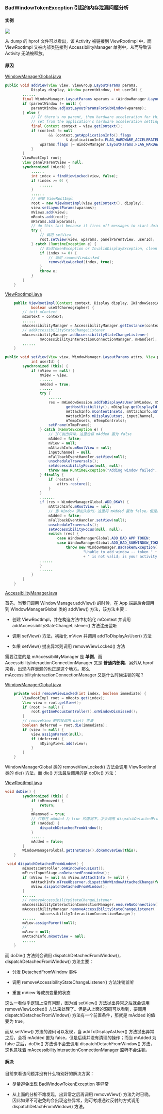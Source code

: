 ### BadWindowTokenException 引起的内存泄漏问题分析



#### 实例

![](./mml_badwindowtokenexception.png)

从 dump 的 hprof 文件可以看出，该 Activity 被链接到 ViewRootImpl 中，而 ViewRootImpl 又被内部类链接到 AccessibilityManager 单例中，从而导致该 Activity 无法被释放。



#### 原因

[WindowManagerGlobal.java](https://android.googlesource.com/platform/frameworks/base/+/master/core/java/android/view/WindowManagerGlobal.java)

```java
public void addView(View view, ViewGroup.LayoutParams params,
            Display display, Window parentWindow, int userId) {
        ......
        final WindowManager.LayoutParams wparams = (WindowManager.LayoutParams) params;
        if (parentWindow != null) {
            parentWindow.adjustLayoutParamsForSubWindow(wparams);
        } else {
            // If there's no parent, then hardware acceleration for this view is
            // set from the application's hardware acceleration setting.
            final Context context = view.getContext();
            if (context != null
                    && (context.getApplicationInfo().flags
                            & ApplicationInfo.FLAG_HARDWARE_ACCELERATED) != 0) {
                wparams.flags |= WindowManager.LayoutParams.FLAG_HARDWARE_ACCELERATED;
            }
        }
        ViewRootImpl root;
        View panelParentView = null;
        synchronized (mLock) {
            ......
            int index = findViewLocked(view, false);
            if (index >= 0) {
                ......
            }
            ......
            // 创建 ViewRootImpl
            root = new ViewRootImpl(view.getContext(), display);
            view.setLayoutParams(wparams);
            mViews.add(view);
            mRoots.add(root);
            mParams.add(wparams);
            // do this last because it fires off messages to start doing things
            try {
                // 调用 setView
                root.setView(view, wparams, panelParentView, userId);
            } catch (RuntimeException e) {
                // BadTokenException or InvalidDisplayException, clean up.
                if (index >= 0) {
                    // 调用 removeViewLocked
                    removeViewLocked(index, true);
                }
                throw e;
            }
        }
    }
```

[ViewRootImpl.java](https://android.googlesource.com/platform/frameworks/base/+/master/core/java/android/view/ViewRootImpl.java)

```java
    public ViewRootImpl(Context context, Display display, IWindowSession session,
            boolean useSfChoreographer) {
        // init mContext
        mContext = context;
        ......
        mAccessibilityManager = AccessibilityManager.getInstance(context);
        // addAccessibilityStateChangeListener
        mAccessibilityManager.addAccessibilityStateChangeListener(
                mAccessibilityInteractionConnectionManager, mHandler);
        ......
    }
```

```java
public void setView(View view, WindowManager.LayoutParams attrs, View panelParentView,
            int userId) {
        synchronized (this) {
            if (mView == null) {
                mView = view;
                ......
                mAdded = true;
                ......
                try {
                    ......
                    res = mWindowSession.addToDisplayAsUser(mWindow, mSeq, mWindowAttributes,
                            getHostVisibility(), mDisplay.getDisplayId(), userId, mTmpFrame,
                            mAttachInfo.mContentInsets, mAttachInfo.mStableInsets,
                            mAttachInfo.mDisplayCutout, inputChannel,
                            mTempInsets, mTempControls);
                    setFrame(mTmpFrame);
                } catch (RemoteException e) {
                    // IPC抛出异常，这里也将 mAdded 置为 false
                    mAdded = false;
                    mView = null;
                    mAttachInfo.mRootView = null;
                    inputChannel = null;
                    mFallbackEventHandler.setView(null);
                    unscheduleTraversals();
                    setAccessibilityFocus(null, null);
                    throw new RuntimeException("Adding window failed", e);
                } finally {
                    if (restore) {
                        attrs.restore();
                    }
                }
                .......
                if (res < WindowManagerGlobal.ADD_OKAY) {
                    mAttachInfo.mRootView = null;
                    // 当 Window 添加失败时，这里将 mAdded 置为 false，但是后续并没有其他的处理逻辑
                    mAdded = false;
                    mFallbackEventHandler.setView(null);
                    unscheduleTraversals();
                    setAccessibilityFocus(null, null);
                    switch (res) {
                        case WindowManagerGlobal.ADD_BAD_APP_TOKEN:
                        case WindowManagerGlobal.ADD_BAD_SUBWINDOW_TOKEN:
                            throw new WindowManager.BadTokenException(
                                    "Unable to add window -- token " + attrs.token
                                    + " is not valid; is your activity running?");
                ......
                }
                ......
            }
        }
    }

```

[AccessibilityManager.java](https://android.googlesource.com/platform/frameworks/base/+/master/core/java/android/view/accessibility/AccessibilityManager.java)

首先，当我们调用 WindowManager.addView() 的时候，在 App 端最后会调用到 WindowManagerGlobal 类的 addView() 方法，该方法主要：

* 创建 ViewRootImpl，并在构造方法中初始化 mContext 并调用 addAccessibilityStateChangeListener() 方法注册监听

* 调用 setView() 方法，初始化 mView 并调用 addToDisplayAsUser() 方法

* 如果 setView() 抛出异常则调用 removeViewLocked() 方法

需要注意的是 mAccessibilityManager 是 __单例__，而 AccessibilityInteractionConnectionManager 又是 __普通内部类__，另外从 hprof 来看，出现内存泄漏的也正是这个地方。那么 mAccessibilityInteractionConnectionManager 又是什么时候注销的呢？

[WindowManagerGlobal.java](https://android.googlesource.com/platform/frameworks/base/+/master/core/java/android/view/WindowManagerGlobal.java)

```java
    private void removeViewLocked(int index, boolean immediate) {
        ViewRootImpl root = mRoots.get(index);
        View view = root.getView();
        if (root != null) {
            root.getImeFocusController().onWindowDismissed();
        }
        // removeView 的时候调用 die() 方法
        boolean deferred = root.die(immediate);
        if (view != null) {
            view.assignParent(null);
            if (deferred) {
                mDyingViews.add(view);
            }
        }
    }
```
WindowManagerGlobal 类的 removeViewLocked() 方法会调用 ViewRootImpl 类的 die() 方法，而  die() 方法最后调用的是 doDie() 方法：


[ViewRootImpl.java](https://android.googlesource.com/platform/frameworks/base/+/master/core/java/android/view/ViewRootImpl.java)

```java
void doDie() {
        synchronized (this) {
            if (mRemoved) {
                return;
            }
            mRemoved = true;
            // 只有在 mAdded 为 true 的情况下，才会调用 dispatchDetachedFromWindow() 方法
            if (mAdded) {
                dispatchDetachedFromWindow();
            }
            ......
            mAdded = false;
        }
        WindowManagerGlobal.getInstance().doRemoveView(this);
    }
```


```java
 void dispatchDetachedFromWindow() {
        mInsetsController.onWindowFocusLost();
        mFirstInputStage.onDetachedFromWindow();
        if (mView != null && mView.mAttachInfo != null) {
            mAttachInfo.mTreeObserver.dispatchOnWindowAttachedChange(false);
            mView.dispatchDetachedFromWindow();
        }
        ......
        // removeAccessibilityStateChangeListener
        mAccessibilityInteractionConnectionManager.ensureNoConnection();
        mAccessibilityManager.removeAccessibilityStateChangeListener(
                mAccessibilityInteractionConnectionManager);
        ......
        mView.assignParent(null);
        // 
        mView = null;
        mAttachInfo.mRootView = null;
        ......
    }
```
而 doDie() 方法则会调用 dispatchDetachedFromWindow()，dispatchDetachedFromWindow() 方法主要：

* 分发 DetachedFromWindow 事件

* 调用 removeAccessibilityStateChangeListener() 方法注销监听

* 重置 mView 等成员变量的状态

这么一看似乎逻辑上没有问题，因为当 setView() 方法抛出异常之后就会调用 removeViewLocked() 方法来处理了。但是从上面的源码可以看到，要调用 dispatchDetachedFromWindow() 方法有一个前置条件，那就是 mAdded 的值要为 true。

而从 setView() 方法的源码可以发现，当 addToDisplayAsUser() 方法抛出异常之后，会将 mAdded 置为 false，但是后续并没有清理的操作；而当 mAdded 为 false 之后，doDie() 方法也不会去调用 dispatchDetachFromWindow() 方法，这也意味着 mAccessibilityInteractionConnectionManager 监听不会注销。

#### 解决

目前来看该问题并没有什么特别好的解决方案：

* 尽量避免出现 BadWindowTokenException 等异常

* 从上面的分析不难发现，出异常之后再调用 removeView() 方法为时已晚。 因此如果不可避免的会出现这些异常，则可考虑通过反射的方式调用 dispatchDetachFromWindow() 方法。

